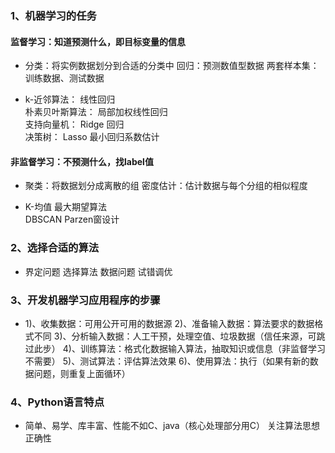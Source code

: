 ### 1、机器学习的任务
#### 监督学习：知道预测什么，即目标变量的信息
- 分类：将实例数据划分到合适的分类中
回归：预测数值型数据
两套样本集：训练数据、测试数据

- k-近邻算法：   线性回归　   
朴素贝叶斯算法：   局部加权线性回归   
支持向量机：   Ridge 回归   
决策树：   Lasso 最小回归系数估计

#### 非监督学习：不预测什么，找label值
- 聚类：将数据划分成离散的组
密度估计：估计数据与每个分组的相似程度

- K-均值   最大期望算法  
DBSCAN   Parzen窗设计 

### 2、选择合适的算法
- 界定问题
选择算法
数据问题
试错调优


### 3、开发机器学习应用程序的步骤
- 1)、收集数据：可用公开可用的数据源
2)、准备输入数据：算法要求的数据格式不同
3)、分析输入数据：人工干预，处理空值、垃圾数据（信任来源，可跳过此步）
4)、训练算法：格式化数据输入算法，抽取知识或信息（非监督学习不需要）
5)、测试算法：评估算法效果
6)、使用算法：执行（如果有新的数据问题，则重复上面循环）


### 4、Python语言特点
- 简单、易学、库丰富、性能不如C、java（核心处理部分用C）
关注算法思想正确性












